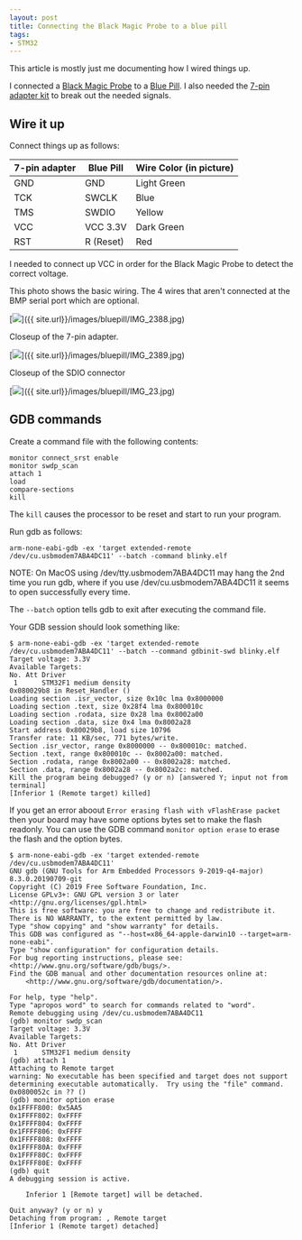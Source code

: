 ```yaml
---
layout: post
title: Connecting the Black Magic Probe to a blue pill 
tags:
- STM32
---
```


This article is mostly just me documenting how I wired things up.

I connected a [Black Magic Probe](https://1bitsquared.com/products/black-magic-probe) to a
[Blue Pill](https://stm32-base.org/boards/STM32F103C8T6-Blue-Pill.html).
I also needed the [7-pin adapter kit](https://1bitsquared.com/collections/embedded-hardware/products/jtag-swd-100mil-pitch-breakout)
to break out the needed signals.

## Wire it up

Connect things up as follows:

| 7-pin adapter | Blue Pill | Wire Color (in picture) |
| ------------- | --------- | ----------------------- |
| GND           | GND       | Light Green             |
| TCK           | SWCLK     | Blue                    |
| TMS           | SWDIO     | Yellow                  |
| VCC           | VCC 3.3V  | Dark Green              |
| RST           | R (Reset) | Red                     |

I needed to connect up VCC in order for the Black Magic Probe to detect the correct voltage.

This photo shows the basic wiring. The 4 wires that aren't connected at the BMP serial port which are optional.

[![]({{site.url}}/images/bluepill/IMG_2388.jpg)]({{ site.url}}/images/bluepill/IMG_2388.jpg)

Closeup of the 7-pin adapter.

[![]({{site.url}}/images/bluepill/IMG_2389.jpg)]({{ site.url}}/images/bluepill/IMG_2389.jpg)

Closeup of the SDIO connector

[![]({{site.url}}/images/bluepill/IMG_2390.jpg)]({{ site.url}}/images/bluepill/IMG_23.jpg)


## GDB commands

Create a command file with the following contents:
```
monitor connect_srst enable
monitor swdp_scan
attach 1
load
compare-sections
kill
```
The `kill` causes the processor to be reset and start to run your program.

Run gdb as follows:
```
arm-none-eabi-gdb -ex 'target extended-remote /dev/cu.usbmodem7ABA4DC11' --batch -command blinky.elf
```

NOTE: On MacOS using /dev/tty.usbmodem7ABA4DC11 may hang the 2nd time you run gdb, where if you use /dev/cu.usbmodem7ABA4DC11 it
seems to open successfully every time.

The `--batch` option tells gdb to exit after executing the command file.

Your GDB session should look something like:
```
$ arm-none-eabi-gdb -ex 'target extended-remote /dev/cu.usbmodem7ABA4DC11' --batch --command gdbinit-swd blinky.elf 
Target voltage: 3.3V
Available Targets:
No. Att Driver
 1      STM32F1 medium density
0x080029b8 in Reset_Handler ()
Loading section .isr_vector, size 0x10c lma 0x8000000
Loading section .text, size 0x28f4 lma 0x800010c
Loading section .rodata, size 0x28 lma 0x8002a00
Loading section .data, size 0x4 lma 0x8002a28
Start address 0x80029b8, load size 10796
Transfer rate: 11 KB/sec, 771 bytes/write.
Section .isr_vector, range 0x8000000 -- 0x800010c: matched.
Section .text, range 0x800010c -- 0x8002a00: matched.
Section .rodata, range 0x8002a00 -- 0x8002a28: matched.
Section .data, range 0x8002a28 -- 0x8002a2c: matched.
Kill the program being debugged? (y or n) [answered Y; input not from terminal]
[Inferior 1 (Remote target) killed]
```

If you get an error aboout `Error erasing flash with vFlashErase packet` then your board may have some options bytes
set to make the flash readonly. You can use the GDB command `monitor option erase` to erase the flash and the option
bytes.
```
$ arm-none-eabi-gdb -ex 'target extended-remote /dev/cu.usbmodem7ABA4DC11'
GNU gdb (GNU Tools for Arm Embedded Processors 9-2019-q4-major) 8.3.0.20190709-git
Copyright (C) 2019 Free Software Foundation, Inc.
License GPLv3+: GNU GPL version 3 or later <http://gnu.org/licenses/gpl.html>
This is free software: you are free to change and redistribute it.
There is NO WARRANTY, to the extent permitted by law.
Type "show copying" and "show warranty" for details.
This GDB was configured as "--host=x86_64-apple-darwin10 --target=arm-none-eabi".
Type "show configuration" for configuration details.
For bug reporting instructions, please see:
<http://www.gnu.org/software/gdb/bugs/>.
Find the GDB manual and other documentation resources online at:
    <http://www.gnu.org/software/gdb/documentation/>.

For help, type "help".
Type "apropos word" to search for commands related to "word".
Remote debugging using /dev/cu.usbmodem7ABA4DC11
(gdb) monitor swdp_scan
Target voltage: 3.3V
Available Targets:
No. Att Driver
 1      STM32F1 medium density
(gdb) attach 1
Attaching to Remote target
warning: No executable has been specified and target does not support
determining executable automatically.  Try using the "file" command.
0x0800052c in ?? ()
(gdb) monitor option erase
0x1FFFF800: 0x5AA5
0x1FFFF802: 0xFFFF
0x1FFFF804: 0xFFFF
0x1FFFF806: 0xFFFF
0x1FFFF808: 0xFFFF
0x1FFFF80A: 0xFFFF
0x1FFFF80C: 0xFFFF
0x1FFFF80E: 0xFFFF
(gdb) quit
A debugging session is active.

	Inferior 1 [Remote target] will be detached.

Quit anyway? (y or n) y
Detaching from program: , Remote target
[Inferior 1 (Remote target) detached]
```
